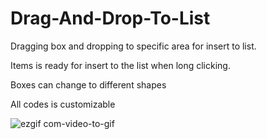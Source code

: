 # Drag-And-Drop-To-List

Dragging box and dropping to specific area for insert to list.

Items is ready for insert to the list when long clicking.

Boxes  can change to different shapes

All codes is customizable

![ezgif com-video-to-gif](https://user-images.githubusercontent.com/29164777/228446446-c455d115-ca9c-41d9-8298-5dddbcdba9fc.gif)
